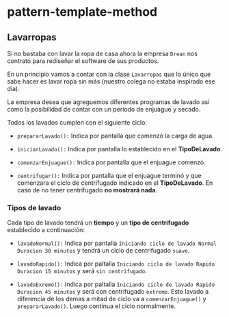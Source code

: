 # pattern-template-method

## Lavarropas

Si no bastaba con lavar la ropa de casa ahora la empresa `Drean` nos contrató para rediseñar
el software de sus productos.

En un principio vamos a contar con la clase `Lavarropas` que lo único que sabe hacer es lavar ropa sin más
(nuestro colega no estaba inspirado ese día).

La empresa desea que agreguemos diferentes programas de lavado así como la posibilidad de contar con un periodo de
enjuague y secado.

Todos los lavados cumplen con el siguiente ciclo:

* `prepararLavado():` Indica por pantalla que comenzó la carga de agua.

* `iniciarLavado():` Indica por pantalla lo establecido en el **TipoDeLavado**.
 
* `comenzarEnjuague():` Indica por pantalla que el enjuague comenzó.
      
* `centrifugar():` Indica por pantalla que el enjuague terminó y que comenzara el ciclo de centrifugado indicado 
en el **TipoDeLavado**. En caso de no tener centrifugado **no mostrará nada**.


### Tipos de lavado

Cada tipo de lavado tendrá un **tiempo** y un **tipo de centrifugado** establecido a continuación:

* `lavadoNormal():` Indica por pantalla `Iniciando ciclo de lavado Normal Duracion 30 minutos` y
 tendrá un ciclo de centrifugado `suave`.

* `lavadoRapido():` Indica por paltalla `Iniciando ciclo de lavado Rapido Duracion 15 minutos` y será `sin centrifugado`.

* `lavadoExremo():` Indica por paltalla `Iniciando ciclo de lavado Rapido Duracion 45 minutos` y será con centrifugado `extremo`. 
Este lavado a diferencia de los demas a mitad de ciclo va a `comenzarEnjuague()` y `prepararLavado()`. 
Luego continua el ciclo normalmente.

